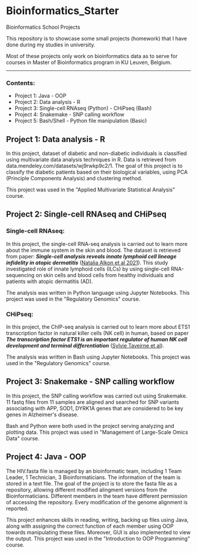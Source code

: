 # Bioinformatics_Starter

 Bioinformatics School Projects

 This repository is to showcase some small projects (homework) that I have done during my studies in university.

 Most of these projects only work on bioinformatics data as to serve for courses in Master of Bioinformatics program in KU Leuven, Belgium.

--- 
### Contents:
 * Project 1: Java - OOP
 * Project 2: Data analysis - R
 * Project 3: Single-cell RNAseq (Python) - CHiPseq (Bash)
 * Project 4: Snakemake - SNP calling workflow
 * Project 5: Bash/Shell - Python file manipulation (Basic)
 

## Project 1: Data analysis - R

In this project, dataset of diabetic and non-diabetic individuals is classified using multivariate data analysis techniques in R. Data is retrieved from data.mendeley.com/datasets/wj9rwkp9c2/1. The goal of this project is to classify the diabetic patients based on their biological variables, using PCA (Principle Components Analysis) and clustering method.
    
This project was used in the "Applied Multivariate Statistical Analysis" course.

## Project 2: Single-cell RNAseq and CHiPseq
### Single-cell RNAseq:

In this project, the single-cell RNA-seq analysis is carried out to learn more about the immune system in the skin and blood. The dataset is retrieved from paper: ***Single-cell analysis reveals innate lymphoid cell lineage infidelity in atopic dermatitis*** ([Natalia Alkon et al 2021](https://doi.org/10.1016/j.jaci.2021.07.025)). This study investigated role of innate lymphoid cells (ILCs) by using single-cell RNA-sequencing on skin cells and blood cells from healthy individuals and patients with atopic dermatitis (AD).

The analysis was written in Python language using Jupyter Notebooks. This project was used in the "Regulatory Genomics" course.

### CHiPseq:

In this project, the ChIP-seq analysis is carried out to learn more about ETS1 transcription factor in natural killer cells (NK cell) in human, based on paper ***The transcription factor ETS1 is an important regulator of human NK cell development and terminal differentiation*** ([Sylvie Taveirne et al](https://doi.org/10.1182/blood.2020005204)).

The analysis was written in Bash using Jupyter Notebooks. This project was used in the "Regulatory Genomics" course.

## Project 3: Snakemake - SNP calling workflow

In this project, the SNP calling workflow was carried out using Snakemake. 11 fastq files from 11 samples are aligned and searched for SNP variants associating with APP, SOD1, DYRK1A genes that are considered to be key genes in Alzheimer's disease.

Bash and Python were both used in the project serving analyzing and plotting data. This project was used in "Management of Large-Scale Omics Data" course.

## Project 4: Java - OOP

The HIV.fasta file is managed by an bioinformatic team, including 1 Team Leader, 1 Technician, 3 Bioinformaticians. The information of the team is stored in a text file. The goal of the project is to store the fasta file as a repository, allowing different modified alingment versions from the Bioinformaticians. Different members in the team have different permission of accessing the repository. Every modification of the genome alignment is reported.

This project enhances skills in reading, writing, backing up files using Java, along with assigning the correct function of each member using OOP towards manipulating these files. Moreover, GUI is also implemented to view the output. This project was used in the "Introduction to OOP Programming" course.
